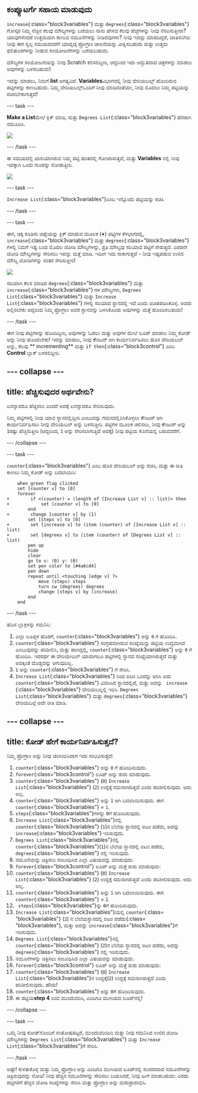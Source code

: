 ## ಕಂಪ್ಯೂಟರ್ಗೆ ಸಹಾಯ ಮಾಡುವುದು

`increase`{:class="block3variables"} ಮತ್ತು `degrees`{:class="block3variables"} ಗೋಸ್ಕರ ನಿಮ್ಮ ನೆಚ್ಚಿನ ಕೆಲವು ಮೌಲ್ಯಗಳನ್ನು ಬರೆಯಲು ನಾನು ಹೇಳಿದ ಕೆಲವು ಹೆಜ್ಜೆಗಳನ್ನು ನೀವು ನೆನಪಿಸುತ್ತೀರಾ? ಯಾವುಗಳೆಂದರೆ ಉತ್ತಮವಾಗಿ ಕಾಣುವ ನಮೂನೆಗಳನ್ನು ನೀಡಿದವುಗಳು? ನೀವು ಇದನ್ನು ಮಾಡದಿದ್ದರೆ, ಚಿಂತಿಸಬೇಡಿ: ನೀವು ಈಗ ಸ್ವಲ್ಪ ಸಮಯದವರೆಗೆ ಯಾದೃಚ್ಕ ಪ್ರೋಗ್ರಾಂ ಚಾಲನೆಯನ್ನು ವೀಕ್ಷಿಸಬಹುದು ಮತ್ತು ಉತ್ತಮ ಫಲಿತಾಂಶಗಳನ್ನು ನೀಡುವ ಸಂಯೋಜನೆಗಳನ್ನು ಬರೆಯಬಹುದು.

ಮೌಲ್ಯಗಳ ಸಂಯೋಜನೆಯನ್ನು ನೀವು Scratch ಕಲಿಸಲಿದ್ದೀರಿ, ಆದ್ದರಿಂದ ಇದು ಅದ್ಭುತವಾದ ಚಿತ್ರಗಳನ್ನು ಮಾಡಲು ಅವುಗಳನ್ನು ಬಳಸಬಹುದು!

ಇದನ್ನು ಮಾಡಲು, ನಿಮಗೆ **list** ಅಗತ್ಯವಿದೆ. **Variables**ವಿಭಾಗದಲ್ಲಿ ನೀವು ವೇರಿಯಬಲ್ಸ್ ಹೊಂದಿರುವ ಪಟ್ಟಿಗಳನ್ನು ಕಾಣಬಹುದು. ನಿಮ್ಮ ವೇರಿಯಬಲ್ಸ್ಒಂದಿಗೆ ನೀವು ಮಾಡಿದಂತೆಯೇ, ನೀವು ಮೊದಲು ನಿಮ್ಮ ಪಟ್ಟಿಯನ್ನು ರಚಿಸಬೇಕಾಗುತ್ತದೆ!

\--- task \---

**Make a List**ಮೇಲೆ ಕ್ಲಿಕ್ ಮಾಡಿ, ಮತ್ತು `Degrees List`{:class="block3variables"} ಹೆಸರಾಗಿ ನಮೂದಿಸಿ.

![](images/makeAList.png)

\--- /task \---

ಈ ಸಮಯದಲ್ಲಿ ಖಾಲಿಯಾಗಿರುವ ನಿಮ್ಮ ಪಟ್ಟಿ ಹಂತದಲ್ಲಿ ಗೋಚರಿಸುತ್ತದೆ, ಮತ್ತು **Variables** ನಲ್ಲಿ ನೀವು ಇದಕ್ಕಾಗಿ ಒಂದು ಗುಂಪನ್ನು ನೋಡುತ್ತೀರಿ.

![](images/listBlocks.png)

\--- task \---

`Increase List`{:class="block3variables"}ಎಂಬ ಇನ್ನೊಂದು ಪಟ್ಟಿಯನ್ನು ರಚಿಸಿ

\--- /task \---

\--- task \---

ಈಗ, ಚಿಕ್ಕ ಕೂಡಿಸು ಚಿಹ್ನೆಯನ್ನು ಕ್ಲಿಕ್ ಮಾಡುವ ಮೂಲಕ (**+**) ಪಟ್ಟಿಗಳ ಕೆಳಭಾಗದಲ್ಲಿ, `increase`{:class="block3variables"} ಮತ್ತು `degrees`{:class="block3variables"} ಗಳಲ್ಲಿ ನಿಮಗೆ ಇಷ್ಟ ಬಂದ ಮೊದಲ ಜೋಡಿ ಮೌಲ್ಯಗಳನ್ನು, ಪ್ರತಿ ಮೌಲ್ಯವು ಸರಿಯಾದ ಪಟ್ಟಿಗೆ ಸೇರುತ್ತದೆ. ಎರಡನೇ ಜೋಡಿ ಮೌಲ್ಯಗಳನ್ನು ಸೇರಿಸಲು ಇದನ್ನು ಮತ್ತೆ ಮಾಡಿ. ಇದೀಗ ಇದು ಸಾಕಾಗುತ್ತದೆ - ನೀವು ಇಷ್ಟಪಡುವ ಉಳಿದ ಮೌಲ್ಯ ಜೋಡಿಗಳನ್ನು ನಂತರ ಸೇರಿಸುತ್ತೀರಿ!

![](images/helping2.png)

ಸರಿಯಾಗಿ ಕೆಲಸ ಮಾಡಿದ `degrees`{:class="block3variables"} ಮತ್ತು `increase`{:class="block3variables"} ಗಳ ಮೌಲ್ಯಗಳು, `Degrees List`{:class="block3variables"} ಮತ್ತು `Increase List`{:class="block3variables"} ಗಳಲ್ಲಿ ಸರಿಯಾದ ಸ್ಥಾನದಲ್ಲಿ ಇದೆ ಎಂದು ಖಚಿತಪಡಿಸಿಕೊಳ್ಳಿ. ಅವರು ಅಲ್ಲಿರಬೇಕು ಆದ್ದರಿಂದ ನಿಮ್ಮ ಪ್ರೋಗ್ರಾಂ ಅವರ ಸ್ಥಾನವನ್ನು ಬಳಸಿಕೊಂಡು ಅವುಗಳನ್ನು ಮತ್ತೆ ಹೊಂದಿಸಬಹುದು!

\--- /task \---

ಈಗ ನೀವು ಪಟ್ಟಿಗಳನ್ನು ಹೊಂದಿದ್ದೀರಿ, ಅವುಗಳನ್ನು ಓದಲು ಮತ್ತು ಅವುಗಳ ಮೇಲೆ ಲೂಪ್ ಮಾಡಲು ನಿಮ್ಮ ಕೋಡ್ ಅನ್ನು ನೀವು ಹೊಂದಬೇಕು! ಇದನ್ನು ಮಾಡಲು, ನೀವು ಕೌಂಟರ್ ಆಗಿ ಕಾರ್ಯನಿರ್ವಹಿಸಲು ಹೊಸ ವೇರಿಯಬಲ್ ಅನ್ನು, ಕೆಲವು ** incrementing** ಮತ್ತು `if then`{:class="block3control"} ಎಂಬ **Control** ಬ್ಲಾಕ್ ಬಳಸಲಿದ್ದೀರಿ.

## \--- collapse \---

## title: ಹೆಚ್ಚಿಸುವುದರ ಅರ್ಥವೇನು?

ಏನನ್ನಾದರೂ ಹೆಚ್ಚಿಸಲು ಎಂದರೆ ಅದಕ್ಕೆ ಏನನ್ನಾದರೂ ಸೇರಿಸುವುದು.

ನಿಮ್ಮ ಪಟ್ಟಿಗಳಲ್ಲಿ ನೀವು ಯಾವ ಸ್ಥಾನದಲ್ಲಿದ್ದೀರಿ ಎಂಬುದನ್ನು ಗಮನದಲ್ಲಿರಿಸಿಕೊಳ್ಳಲು ಕೌಂಟರ್ ಆಗಿ ಕಾರ್ಯನಿರ್ವಹಿಸಲು ನೀವು ವೇರಿಯಬಲ್ ಅನ್ನು ಬಳಸುತ್ತೀರಿ. ಪಟ್ಟಿಗಳ ಮೂಲಕ ಚಲಿಸಲು, ನೀವು ಕೌಂಟರ್ ಅನ್ನು ` 1`ರಷ್ಟು ಹೆಚ್ಚಿಸುತ್ತೀರಿ (ಆದ್ದರಿಂದ, `1` ಅನ್ನು ಸೇರಿಸಲಾಗುತ್ತಿದೆ ಅದಕ್ಕೆ) ನೀವು ಪಟ್ಟಿಯ ಕೊನೆಯಲ್ಲಿ ಬರುವವರೆಗೆ.

\--- /collapse \---

\--- task \---

`counter`{:class="block3variables"} ಎಂಬ ಹೊಸ ವೇರಿಯಬಲ್ ಅನ್ನು ರಚಿಸಿ, ಮತ್ತು ಈ ರೀತಿ ಕಾಣಲು ನಿಮ್ಮ ಕೋಡ್ ಅನ್ನು ಬದಲಾಯಿಸಿ:

```blocks3
    when green flag clicked
    set [counter v] to [0]
    forever 
+        if <(counter) = (length of [Increase List v] :: list)> then 
+            set [counter v] to [0]
        end
+        change [counter v] by (1)
        set [steps v] to [0]
+        set [increase v] to (item (counter) of [Increase List v] :: list)
+        set [degrees v] to (item (counter) of [Degrees List v] :: list)
        pen up
        hide
        clear
        go to x: (0) y: (0)
        set pen color to [#4a6cd4]
        pen down
        repeat until <touching [edge v] ?> 
            move (steps) steps
            turn cw (degrees) degrees
            change [steps v] by (increase)
        end
    end
```

\--- /task \---

ಹೊಸ ಬ್ಲಾಕ್ಗಳನ್ನು ಗಮನಿಸಿ:

1. ಎಲ್ಲಾ ಲೂಪ್ಗಳ ಹೊರಗೆ, `counter`{:class="block3variables"} ಅನ್ನು `0` ಗೆ ಹೊಂದಿಸಿ.
2. `counter`{:class="block3variables"} ಸಂಗ್ರಹವಾಗಿರುವ ಸಂಖ್ಯೆಯನ್ನು ಪಟ್ಟಿಯ ಉದ್ದವಾಗಿದೆ ಎಂಬುವುದನ್ನು ಪರಿಶೀಲಿಸಿ, ಮತ್ತು ಹಾಗಿದ್ದಲ್ಲಿ, `counter`{:class="block3variables"} ಅನ್ನು `0` ಗೆ ಹೊಂದಿಸಿ. ಇದರರ್ಥ ಈ ವೇರಿಯೇಬಲ್ ಯಾವಾಗಲೂ ಪಟ್ಟಿಗಳಲ್ಲಿ ಸ್ಥಾನದ ಸಂಖ್ಯೆಯಾಗಿರುತ್ತದೆ ಮತ್ತು ಅದಕ್ಕಿಂತ ದೊಡ್ಡದನ್ನು ಆಗುವುದಿಲ್ಲ.
3. `1` ಅನ್ನು `counter`{:class="block3variables"} ಗೆ ಸೇರಿಸಿ.
4. `Increase List`{:class="block3variables"} ನಿಂದ ಐಟಂ ಒಂದನ್ನು ಆರಿಸಿ ಅದು `counter`{:class="block3variables"} ವಿವರಿಸಿದ ಸ್ಥಾನದಲ್ಲಿದೆ, ಮತ್ತು ಅದನ್ನು ` increase` {:class="block3variables"} ವೇರಿಯಬಲ್ನಲ್ಲಿ ಇರಿಸಿ. `Degrees List`{:class="block3variables"} ಮತ್ತು `degrees`{:class="block3variables"} ವೇರಿಯಬಲ್ಗೆ ಅದೇ ರೀತಿ ಮಾಡಿ.

## \--- collapse \---

## title: ಕೋಡ್ ಹೇಗೆ ಕಾರ್ಯನಿರ್ವಹಿಸುತ್ತದೆ?

ನಿಮ್ಮ ಪ್ರೋಗ್ರಾಂ ಅನ್ನು ನೀವು ಚಲಾಯಿಸಿದಾಗ ಇದು ಸಂಭವಿಸುತ್ತದೆ:

1. `counter`{:class="block3variables"} ಅನ್ನು `0` ಗೆ ಹೊಂದಿಸುವುದು.
2. `forever`{:class="block3control"} ಲೂಪ್ ಅನ್ನು ಶುರು ಮಾಡುವುದು.
3. `counter`{:class="block3variables"} (`0`) `Increase List`{:class="block3variables"} (`2`) ಉದ್ದಕ್ಕೆ ಸಮನಾಗಿರುತ್ತದೆ ಎಂದು ಪರಿಶೀಲಿಸುವುದು. ಅದು ಅಲ್ಲ.
4. `counter`{:class="block3variables"} ಅನ್ನು `1` ಆಗಿ ಬದಲಾಯಿಸುವುದು. ಈಗ `counter`{:class="block3variables"} = `1`.
5. `steps`{:class="block3variables"}ಗಳನ್ನು `0`ಗೆ ಹೊಂದಿಸುವುದು.
6. `Increase List`{:class="block3variables"}ನಲ್ಲಿ `counter`{:class="block3variables"} (`1`)ನ ಬೆಲೆಯ ಸ್ಥಾನದಲ್ಲಿ ಐಟಂ ಪಡೆದು, ಅದನ್ನು `increase`{:class="block3variables"} ಇರಿಸುವುದು.
7. `Degrees List`{:class="block3variables"}ನಲ್ಲಿ `counter`{:class="block3variables"}(`1`)ನ ಬೆಲೆಯ ಸ್ಥಾನದಲ್ಲಿ ಐಟಂ ಪಡೆದು, `degrees`{:class="block3variables"} ನಲ್ಲಿ ಇರಿಸುವುದು.
8. ನಮೂನೆಯನ್ನು ಚಿತ್ರಿಸಲು ಸಂಬಂಧಿಸಿದ ಎಲ್ಲಾ ವಿಷಯವನ್ನು ಮಾಡುವುದು.
9. `forever`{:class="block3control"} ಲೂಪ್ ಅನ್ನು ಮತ್ತೆ ಶುರು ಮಾಡುವುದು:
10. `counter`{:class="block3variables"} (`0`) `Increase List`{:class="block3variables"} (`2`) ಉದ್ದಕ್ಕೆ ಸಮನಾಗಿರುತ್ತದೆ ಎಂದು ಪರಿಶೀಲಿಸುವುದು. ಅದು ಅಲ್ಲ.
11. `counter`{:class="block3variables"} ಅನ್ನು `1` ಆಗಿ ಬದಲಾಯಿಸುವುದು. ಈಗ `counter`{:class="block3variables"} = `2`.
12. ` steps`{:class="block3variables"}ನ್ನು `0`ಗೆ ಹೊಂದಿಸುವುದು.
13. `Increase List`{:class="block3variables"}ಯಲ್ಲಿ `counter`{:class= "block3variables"} (`2`) ನ ಬೆಲೆಯಸ್ಥಾನದಲ್ಲಿ ಐಟಂ ಪಡೆದು{:class= "block3variables"}, ಮತ್ತು ಅದನ್ನು `increase`{:class="block3variables"}ಗೆ ಇರಿಸುವುದು.
14. `Degrees List`{:class="block3variables"}ನಲ್ಲಿ `counter`{:class="block3variables"} (`2`)ನ ಬೆಲೆಯ ಸ್ಥಾನದಲ್ಲಿ ಐಟಂ ಪಡೆದು, ಅದನ್ನು `degrees`{:class="block3variables"} ನಲ್ಲಿ ಇರಿಸುವುದು.
15. ನಮೂನೆಗಳನ್ನು ಚಿತ್ರಿಸಲು ಸಂಬಂಧಿಸಿದ ಎಲ್ಲಾ ವಿಷಯವನ್ನು ಮಾಡುವುದು.
16. `forever`{:class="block3control"} ಲೂಪ್ ಅನ್ನು ಮತ್ತೆ ಶುರು ಮಾಡುವುದು:
17. `counter`{:class="block3variables"} (`0`) `Increase List`{:class="block3variables"}ನ ಉದ್ದಕ್ಕೆ(`2`) ಉದ್ದಕ್ಕೆ ಸಮನಾಗಿರುತ್ತದೆ ಎಂದು ಪರಿಶೀಲಿಸುವುದು. ಹೌದು!
18. `counter`{:class="block3variables"} ಅನ್ನು `0`ಗೆ ಹೊಂದಿಸುವುದು.
19. ಈ ಪಟ್ಟಿಯ**step 4** ರಿಂದ ಮುಂದುವರಿಸಿ, ಎಂದಿಗೂ ಮುಗಿಯದ ಲೂಪ್‌ನಲ್ಲಿ!

\--- /collapse \---

\--- task \---

ಒಮ್ಮೆ ನೀವು ಕೋಡ್‌ನೊಂದಿಗೆ ಸಂತೋಷಪಟ್ಟರೆ, ಮುಂದುವರಿಯಿರಿ ಮತ್ತು ನೀವು ಗಮನಿಸಿದ ಉಳಿದ ಜೋಡಿ ಮೌಲ್ಯಗಳನ್ನು `Degrees List`{:class="block3variables"} ಮತ್ತು `Increase List`{:class="block3variables"}ಗೆ ಸೇರಿಸಿ.

\--- /task \---

ಅಷ್ಟೇ! ಕುಳಿತುಕೊಳ್ಳಿ ಮತ್ತು ನಿಮ್ಮ ಪ್ರೋಗ್ರಾಂ ಅನ್ನು ಎಂದಿಗೂ ಮುಗಿಯದ ಲೂಪ್‌ನಲ್ಲಿ ಸುಂದರವಾದ ನಮೂನೆಗಳನ್ನು ಚಿತ್ರಿಸುವುದನ್ನು ನೋಡಿ! ನೀವು ಹೆಚ್ಚಿನ ನಮೂನೆಗಳನ್ನು ಸೇರಿಸಲು ಬಯಸಿದರೆ, ನೀವು ಹೀಗೆ ಮಾಡಬಹುದು: ಎರಡು ಪಟ್ಟಿಗಳಿಗೆ ಹೆಚ್ಚಿನ ಜೋಡಿ ಸಂಖ್ಯೆಗಳನ್ನು ಸೇರಿಸಿ ಮತ್ತು ಪ್ರೋಗ್ರಾಂ ಅನ್ನು ಮರುಪ್ರಾರಂಭಿಸಿ.